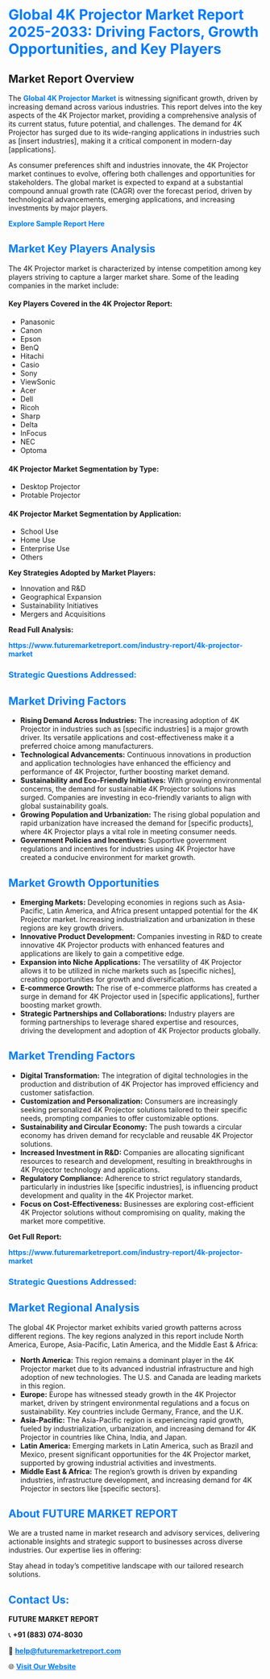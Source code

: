 <h1 style="color: #007BFF;">Global 4K Projector Market Report 2025-2033: Driving Factors, Growth Opportunities, and Key Players</h1>

<section id="overview">
<h2>Market Report Overview</h2>
<p>The <a href="https://www.futuremarketreport.com/industry-report/4k-projector-market" style="color: #007BFF; text-decoration: none;"><strong>Global 4K Projector Market</strong></a> is witnessing significant growth, driven by increasing demand across various industries. This report delves into the key aspects of the 4K Projector market, providing a comprehensive analysis of its current status, future potential, and challenges. The demand for 4K Projector has surged due to its wide-ranging applications in industries such as [insert industries], making it a critical component in modern-day [applications].</p>
<p>As consumer preferences shift and industries innovate, the 4K Projector market continues to evolve, offering both challenges and opportunities for stakeholders. The global market is expected to expand at a substantial compound annual growth rate (CAGR) over the forecast period, driven by technological advancements, emerging applications, and increasing investments by major players.</p>
</section>

<section id="overview">
<p><a href="https://www.futuremarketreport.com/request-sample/reportId=85909" style="color: #007BFF; text-decoration: none;"><strong>Explore Sample Report Here</strong></a></p>
</section>

<section id="key-players">
<h2 style="color: #007BFF;">Market Key Players Analysis</h2>
<p>The 4K Projector market is characterized by intense competition among key players striving to capture a larger market share. Some of the leading companies in the market include:</p>
<h4>Key Players Covered in the 4K Projector Report:</h4>
<ul><li>Panasonic</li><li>Canon</li><li>Epson</li><li>BenQ</li><li>Hitachi</li><li>Casio</li><li>Sony</li><li>ViewSonic</li><li>Acer</li><li>Dell</li><li>Ricoh</li><li>Sharp</li><li>Delta</li><li>InFocus</li><li>NEC</li><li>Optoma</li></ul>
<h4>4K Projector Market Segmentation by Type:</h4>
<ul><li>Desktop Projector</li><li>Protable Projector</li></ul>

<h4>4K Projector Market Segmentation by Application:</h4>
<ul><li>School Use</li><li>Home Use</li><li>Enterprise Use</li><li>Others</li></ul>
<p><strong>Key Strategies Adopted by Market Players:</strong></p>
<ul>
<li>Innovation and R&D</li>
<li>Geographical Expansion</li>
<li>Sustainability Initiatives</li>
<li>Mergers and Acquisitions</li>
</ul>
</section>

<section>
<p><strong>Read Full Analysis: </strong></p><a href="https://www.futuremarketreport.com/industry-report/4k-projector-market" style="color: #007BFF; text-decoration: none;"><strong>https://www.futuremarketreport.com/industry-report/4k-projector-market</strong></a>
<h3 style="color: #007BFF;">Strategic Questions Addressed:</h3>
</section>

<section id="driving-factors">
<h2 style="color: #007BFF;">Market Driving Factors</h2>
<ul>
<li><strong>Rising Demand Across Industries:</strong> The increasing adoption of 4K Projector in industries such as [specific industries] is a major growth driver. Its versatile applications and cost-effectiveness make it a preferred choice among manufacturers.</li>
<li><strong>Technological Advancements:</strong> Continuous innovations in production and application technologies have enhanced the efficiency and performance of 4K Projector, further boosting market demand.</li>
<li><strong>Sustainability and Eco-Friendly Initiatives:</strong> With growing environmental concerns, the demand for sustainable 4K Projector solutions has surged. Companies are investing in eco-friendly variants to align with global sustainability goals.</li>
<li><strong>Growing Population and Urbanization:</strong> The rising global population and rapid urbanization have increased the demand for [specific products], where 4K Projector plays a vital role in meeting consumer needs.</li>
<li><strong>Government Policies and Incentives:</strong> Supportive government regulations and incentives for industries using 4K Projector have created a conducive environment for market growth.</li>
</ul>
</section>

<section id="growth-opportunities">
<h2 style="color: #007BFF;">Market Growth Opportunities</h2>
<ul>
<li><strong>Emerging Markets:</strong> Developing economies in regions such as Asia-Pacific, Latin America, and Africa present untapped potential for the 4K Projector market. Increasing industrialization and urbanization in these regions are key growth drivers.</li>
<li><strong>Innovative Product Development:</strong> Companies investing in R&D to create innovative 4K Projector products with enhanced features and applications are likely to gain a competitive edge.</li>
<li><strong>Expansion into Niche Applications:</strong> The versatility of 4K Projector allows it to be utilized in niche markets such as [specific niches], creating opportunities for growth and diversification.</li>
<li><strong>E-commerce Growth:</strong> The rise of e-commerce platforms has created a surge in demand for 4K Projector used in [specific applications], further boosting market growth.</li>
<li><strong>Strategic Partnerships and Collaborations:</strong> Industry players are forming partnerships to leverage shared expertise and resources, driving the development and adoption of 4K Projector products globally.</li>
</ul>
</section>

<section id="trending-factors">
<h2 style="color: #007BFF;">Market Trending Factors</h2>
<ul>
<li><strong>Digital Transformation:</strong> The integration of digital technologies in the production and distribution of 4K Projector has improved efficiency and customer satisfaction.</li>
<li><strong>Customization and Personalization:</strong> Consumers are increasingly seeking personalized 4K Projector solutions tailored to their specific needs, prompting companies to offer customizable options.</li>
<li><strong>Sustainability and Circular Economy:</strong> The push towards a circular economy has driven demand for recyclable and reusable 4K Projector solutions.</li>
<li><strong>Increased Investment in R&D:</strong> Companies are allocating significant resources to research and development, resulting in breakthroughs in 4K Projector technology and applications.</li>
<li><strong>Regulatory Compliance:</strong> Adherence to strict regulatory standards, particularly in industries like [specific industries], is influencing product development and quality in the 4K Projector market.</li>
<li><strong>Focus on Cost-Effectiveness:</strong> Businesses are exploring cost-efficient 4K Projector solutions without compromising on quality, making the market more competitive.</li>
</ul>
</section>

<section>
<p><strong>Get Full Report: </strong></p><a href="https://www.futuremarketreport.com/industry-report/4k-projector-market" style="color: #007BFF; text-decoration: none;"><strong>https://www.futuremarketreport.com/industry-report/4k-projector-market</strong></a>
<h3 style="color: #007BFF;">Strategic Questions Addressed:</h3>
</section>


<section id="regional-analysis">
<h2 style="color: #007BFF;">Market Regional Analysis</h2>
<p>The global 4K Projector market exhibits varied growth patterns across different regions. The key regions analyzed in this report include North America, Europe, Asia-Pacific, Latin America, and the Middle East & Africa:</p>
<ul>
<li><strong>North America:</strong> This region remains a dominant player in the 4K Projector market due to its advanced industrial infrastructure and high adoption of new technologies. The U.S. and Canada are leading markets in this region.</li>
<li><strong>Europe:</strong> Europe has witnessed steady growth in the 4K Projector market, driven by stringent environmental regulations and a focus on sustainability. Key countries include Germany, France, and the U.K.</li>
<li><strong>Asia-Pacific:</strong> The Asia-Pacific region is experiencing rapid growth, fueled by industrialization, urbanization, and increasing demand for 4K Projector in countries like China, India, and Japan.</li>
<li><strong>Latin America:</strong> Emerging markets in Latin America, such as Brazil and Mexico, present significant opportunities for the 4K Projector market, supported by growing industrial activities and investments.</li>
<li><strong>Middle East & Africa:</strong> The region’s growth is driven by expanding industries, infrastructure development, and increasing demand for 4K Projector in sectors like [specific sectors].</li>
</ul>
</section>

<footer>
<h2 style="color: #007BFF;">About FUTURE MARKET REPORT</h2>
<p>We are a trusted name in market research and advisory services, delivering actionable insights and strategic support to businesses across diverse industries. Our expertise lies in offering:</p>

<p>Stay ahead in today’s competitive landscape with our tailored research solutions.</p>

<h2 style="color: #007BFF;">Contact Us:</h2>
<p><strong>FUTURE MARKET REPORT</strong></p>
<p>📞 <strong>+91 (883) 074-8030</strong></p>
<p>📧 <strong><a href="mailto:help@futuremarketreport.com" style="color: #007BFF;">help@futuremarketreport.com</a></strong></p>
<p>🌐 <strong><a href="https://www.futuremarketreport.com/" style="color: #007BFF;">Visit Our Website</a></strong></p>
</footer>